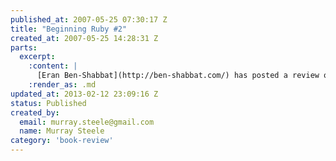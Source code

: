 ```yaml
--- 
published_at: 2007-05-25 07:30:17 Z
title: "Beginning Ruby #2"
created_at: 2007-05-25 14:28:31 Z
parts:
  excerpt:
    :content: |
      [Eran Ben-Shabbat](http://ben-shabbat.com/) has posted a review of ['Beginning Ruby' by Peter Cooper](http://www.amazon.co.uk/Beginning-Ruby-Experts-Voice-Source/dp/1590597664), published by [Apress](http://www.apresss.com/) to [his blog](http://ben-shabbat.com/2007/5/19/from-novice-to-professional-book-review).
    :render_as: .md
updated_at: 2013-02-12 23:09:16 Z
status: Published
created_by: 
  email: murray.steele@gmail.com
  name: Murray Steele
category: 'book-review'
---
```


